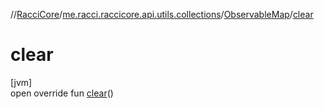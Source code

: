 //[RacciCore](../../../index.md)/[me.racci.raccicore.api.utils.collections](../index.md)/[ObservableMap](index.md)/[clear](clear.md)

# clear

[jvm]\
open override fun [clear](clear.md)()
